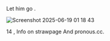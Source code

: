 Let him go .




![Screenshot 2025-06-19 01 18 43](https://github.com/user-attachments/assets/c0a400b4-05dd-47af-a6b6-17ef186d3a03)



14  , Info on strawpage And pronous.cc.
